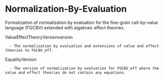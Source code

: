 Normalization-By-Evaluation
===========================

Formalization of normalization by evaluation for the fine-grain call-by-value language (FGCBV) extended with algebraic effect theories.


   ValueEffectTheoryVersionversion 
     
      - The normalization by evaluation and extensions of value and effect theories to FGCBV_eff.


   EqualityVersion 
    
      - The version of normalization by evaluation for FGCBV_eff where the value and effect theories do not contain any equations.
